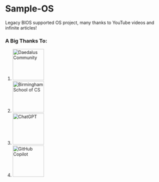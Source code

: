 # Sample-OS
Legacy BIOS supported OS project, many thanks to YouTube videos and infinite articles!

### A Big Thanks To:
1. <a href="https://youtube.com/@DaedalusCommunity" target="_blank"><img src="https://path-to-daedalus-logo.png" alt="Daedalus Community" width="100" height="100"></a>
2. <a href="https://www.cs.bham.ac.uk/~exr/lectures/opsys/10_11/lectures/os-dev.pdf" target="_blank"><img src="https://path-to-birmingham-logo.png" alt="Birmingham School of CS" width="100" height="100"></a>
3. <a href="https://www.chatgpt.com/" target="_blank"><img src="https://logolook.net/wp-content/uploads/2024/02/%D0%A1hatGPT-Logo.png" alt="ChatGPT" width="100" height="100"></a>
4. <a href="https://github.com/features/copilot/plans" target="_blank"><img src="https://path-to-copilot-logo.png" alt="GitHub Copilot" width="100" height="100"></a>

